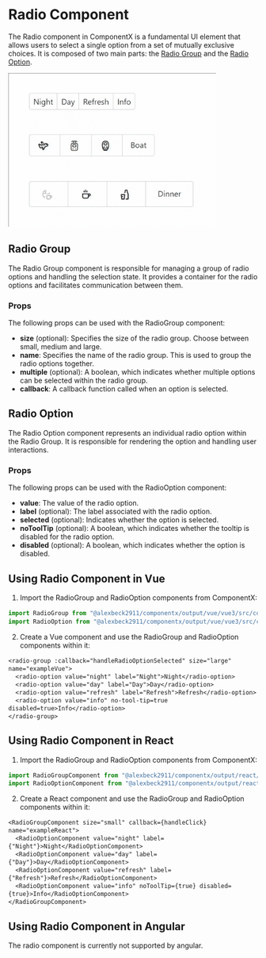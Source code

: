 # Radio Component

The Radio component in ComponentX is a fundamental UI element that allows 
users to select a single option from a set of mutually exclusive choices. 
It is composed of two main parts: the [Radio Group](#radio-group) and the [Radio Option](#radio-option).

<img src="radio.gif" alt="radio component"/>

## Radio Group

The Radio Group component is responsible for managing a group of 
radio options and handling the selection state. It provides a container 
for the radio options and facilitates communication between them.

### Props

The following props can be used with the RadioGroup component:

- **size** (optional): Specifies the size of the radio group. Choose between small, medium and large.
- **name**: Specifies the name of the radio group. This is used to group the radio options together.
- **multiple** (optional): A boolean, which indicates whether multiple options can be selected within the radio group.
- **callback**: A callback function called when an option is selected.

## Radio Option

The Radio Option component represents an individual radio 
option within the Radio Group. It is responsible for rendering 
the option and handling user interactions.

### Props

The following props can be used with the RadioOption component:

- **value**: The value of the radio option.
- **label** (optional): The label associated with the radio option.
- **selected** (optional): Indicates whether the option is selected.
- **noToolTip** (optional): A boolean, which indicates whether the tooltip is disabled for the radio option.
- **disabled** (optional): A boolean, which indicates whether the option is disabled.

## Using Radio Component in Vue

1. Import the RadioGroup and RadioOption components from ComponentX:
```ts
import RadioGroup from "@alexbeck2911/componentx/output/vue/vue3/src/components/radio/radio-group-component.vue";
import RadioOption from "@alexbeck2911/componentx/output/vue/vue3/src/components/radio/radio-option-component.vue";
```
2. Create a Vue component and use the RadioGroup and RadioOption components within it:
```vue
<radio-group :callback="handleRadioOptionSelected" size="large" name="exampleVue">
  <radio-option value="night" label="Night">Night</radio-option>
  <radio-option value="day" label="Day">Day</radio-option>
  <radio-option value="refresh" label="Refresh">Refresh</radio-option>
  <radio-option value="info" no-tool-tip=true disabled=true>Info</radio-option> 
</radio-group>
```

## Using Radio Component in React

1. Import the RadioGroup and RadioOption components from ComponentX:
```ts
import RadioGroupComponent from "@alexbeck2911/componentx/output/react/src/components/radio/radio-group-component.jsx";
import RadioOptionComponent from "@alexbeck2911/componentx/output/react/src/components/radio/radio-option-component.jsx";
```
2. Create a React component and use the RadioGroup and RadioOption components within it:
```tsx
<RadioGroupComponent size="small" callback={handleClick} name="exampleReact">
  <RadioOptionComponent value="night" label={"Night"}>Night</RadioOptionComponent>
  <RadioOptionComponent value="day" label={"Day"}>Day</RadioOptionComponent>
  <RadioOptionComponent value="refresh" label={"Refresh"}>Refresh</RadioOptionComponent>
  <RadioOptionComponent value="info" noToolTip={true} disabled={true}>Info</RadioOptionComponent>
</RadioGroupComponent>
```

## Using Radio Component in Angular

The radio component is currently not supported by angular.